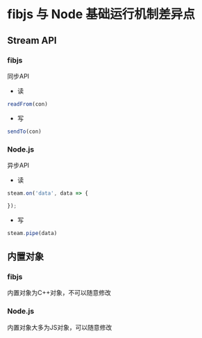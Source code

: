 # fibjs 与 Node 基础运行机制差异点

## Stream API

### fibjs
  同步API
- 读

```js
readFrom(con)
```

- 写

```js
sendTo(con)
```

### Node.js

异步API

- 读

```js
steam.on('data', data => {

});
```

- 写

```js
steam.pipe(data)
```

## 内置对象

### fibjs

内置对象为C++对象，不可以随意修改

### Node.js

内置对象大多为JS对象，可以随意修改
